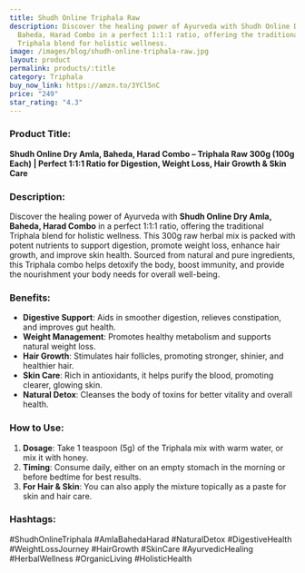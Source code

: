 ```yaml
---
title: Shudh Online Triphala Raw
description: Discover the healing power of Ayurveda with Shudh Online Dry Amla,
  Baheda, Harad Combo in a perfect 1:1:1 ratio, offering the traditional
  Triphala blend for holistic wellness.
image: /images/blog/shudh-online-triphala-raw.jpg
layout: product
permalink: products/:title
category: Triphala
buy_now_link: https://amzn.to/3YCl5nC
price: "249"
star_rating: "4.3"
---
```

### Product Title:
**Shudh Online Dry Amla, Baheda, Harad Combo – Triphala Raw 300g (100g Each) | Perfect 1:1:1 Ratio for Digestion, Weight Loss, Hair Growth & Skin Care**

### Description:
Discover the healing power of Ayurveda with **Shudh Online Dry Amla, Baheda, Harad Combo** in a perfect 1:1:1 ratio, offering the traditional Triphala blend for holistic wellness. This 300g raw herbal mix is packed with potent nutrients to support digestion, promote weight loss, enhance hair growth, and improve skin health. Sourced from natural and pure ingredients, this Triphala combo helps detoxify the body, boost immunity, and provide the nourishment your body needs for overall well-being.

### Benefits:
- **Digestive Support**: Aids in smoother digestion, relieves constipation, and improves gut health.
- **Weight Management**: Promotes healthy metabolism and supports natural weight loss.
- **Hair Growth**: Stimulates hair follicles, promoting stronger, shinier, and healthier hair.
- **Skin Care**: Rich in antioxidants, it helps purify the blood, promoting clearer, glowing skin.
- **Natural Detox**: Cleanses the body of toxins for better vitality and overall health.

### How to Use:
1. **Dosage**: Take 1 teaspoon (5g) of the Triphala mix with warm water, or mix it with honey.
2. **Timing**: Consume daily, either on an empty stomach in the morning or before bedtime for best results.
3. **For Hair & Skin**: You can also apply the mixture topically as a paste for skin and hair care.

### Hashtags:
#ShudhOnlineTriphala #AmlaBahedaHarad #NaturalDetox #DigestiveHealth #WeightLossJourney #HairGrowth #SkinCare #AyurvedicHealing #HerbalWellness #OrganicLiving #HolisticHealth
